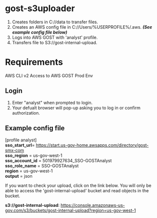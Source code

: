 # **gost-s3uploader**

1. Creates folders in C://data to transfer files.
2. Creates an AWS config file in C://Users/%USERPROFILE%/.aws. ***(See example config file below)***
3. Logs into AWS GOST with 'analyst' profile.
4. Transfers file to S3://gost-internal-upload.

# **Requirements**
AWS CLI v2
Access to AWS GOST Prod Env

## **Login**
1. Enter "analyst" when prompted to login.
2. Your defualt browser will pop-up asking you to log in or confirm authorization.

## **Example config file**
[profile analyst]<br>
**sso_start_url**= https://start.us-gov-home.awsapps.com/directory/gost-smx-com<br>
**sso_region** = us-gov-west-1<br> 
**sso_account_id** = 501979927634_SSO-GOSTAnalyst<br>
**sso_role_name** = SSO-GOSTAnalyst<br>
**region** = us-gov-west-1<br>
**output** = json<br>

If you want to check your upload, click on the link below. You will only be able to access the 'gost-internal-upload' bucket and read objects in the bucket.<br>

**s3://gost-internal-upload**: https://console.amazonaws-us-gov.com/s3/buckets/gost-internal-upload?region=us-gov-west-1<br>







